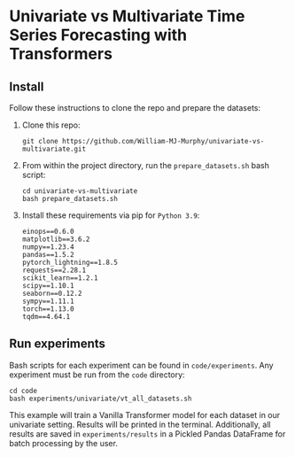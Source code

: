 # Univariate vs Multivariate Time Series Forecasting with Transformers

## Install
Follow these instructions to clone the repo and prepare the datasets:

1. Clone this repo:
    ```
    git clone https://github.com/William-MJ-Murphy/univariate-vs-multivariate.git
    ```

2. From within the project directory, run the `prepare_datasets.sh` bash script:
    ```
    cd univariate-vs-multivariate
    bash prepare_datasets.sh
    ```
3. Install these requirements via pip for `Python 3.9`:
    ```
    einops==0.6.0
    matplotlib==3.6.2
    numpy==1.23.4
    pandas==1.5.2
    pytorch_lightning==1.8.5
    requests==2.28.1
    scikit_learn==1.2.1
    scipy==1.10.1
    seaborn==0.12.2
    sympy==1.11.1
    torch==1.13.0
    tqdm==4.64.1
    ```

## Run experiments
Bash scripts for each experiment can be found in `code/experiments`.  Any experiment must be run from the `code` directory:
```
cd code
bash experiments/univariate/vt_all_datasets.sh
```
This example will train a Vanilla Transformer model for each dataset in our univariate setting.  Results will be printed in the terminal.  Additionally, all results are saved in `experiments/results` in a Pickled Pandas DataFrame for batch processing by the user.
